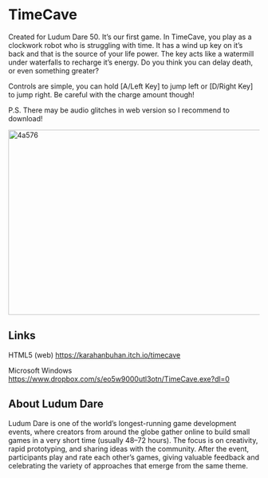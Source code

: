 # TimeCave
Created for Ludum Dare 50. It’s our first game. In TimeCave, you play as a clockwork robot who is struggling with time. It has a wind up key on it’s back and that is the source of your life power. The key acts like a watermill under waterfalls to recharge it’s energy. Do you think you can delay death, or even something greater?

Controls are simple, you can hold [A/Left Key] to jump left or [D/Right Key] to jump right. Be careful with the charge amount though!

P.S. There may be audio glitches in web version so I recommend to download!

<img width="658" height="371" alt="4a576" src="https://github.com/user-attachments/assets/be8935ff-43e5-4aa4-bc99-1e29719c7a39" />

## Links
HTML5 (web)
https://karahanbuhan.itch.io/timecave

Microsoft Windows
https://www.dropbox.com/s/eo5w9000utl3otn/TimeCave.exe?dl=0

## About Ludum Dare
Ludum Dare is one of the world’s longest-running game development events, where creators from around the globe gather online to build small games in a very short time (usually 48–72 hours). The focus is on creativity, rapid prototyping, and sharing ideas with the community. After the event, participants play and rate each other’s games, giving valuable feedback and celebrating the variety of approaches that emerge from the same theme.
